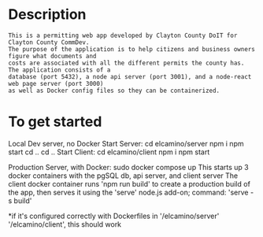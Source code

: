 # Description
    This is a permitting web app developed by Clayton County DoIT for Clayton County CommDev.
    The purpose of the application is to help citizens and business owners figure what documents and 
    costs are associated with all the different permits the county has. The application consists of a 
    database (port 5432), a node api server (port 3001), and a node-react web page server (port 3000) 
    as well as Docker config files so they can be containerized.

    
# To get started
Local Dev server, no Docker
    Start Server:
        cd elcamino/server
        npm i
        npm start
        cd ..
        cd ..
    Start Client:
        cd elcamino/client
        npm i
        npm start

Production Server, with Docker:
    sudo docker compose up
        This starts up 3 docker containers with the pgSQL db, api server, and client server
        The client docker container runs 'npm run build' to create a production build of the app, then serves it using the 'serve' node.js add-on; command: 'serve -s build'

*if it's configured correctly with Dockerfiles in '/elcamino/server'  '/elcamino/client', this should work
